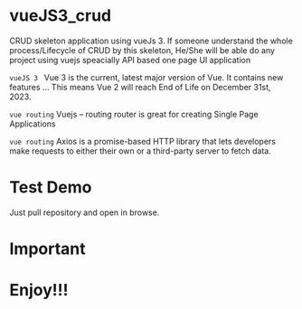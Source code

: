 # vueJS3_crud
CRUD skeleton application using vueJs 3. If someone understand the whole process/Lifecycle of CRUD by this skeleton, He/She will be able do any project using vuejs speacially API based one page UI application 

``vueJS 3 ``
Vue 3 is the current, latest major version of Vue. It contains new features ... This means Vue 2 will reach End of Life on December 31st, 2023.

``vue routing``
Vuejs – routing router is great for creating Single Page Applications

``vue routing``
Axios is a promise-based HTTP library that lets developers make requests to either their own or a third-party server to fetch data.

# Test Demo 
Just pull repository and open in browse. 

# Important 


# Enjoy!!! 
